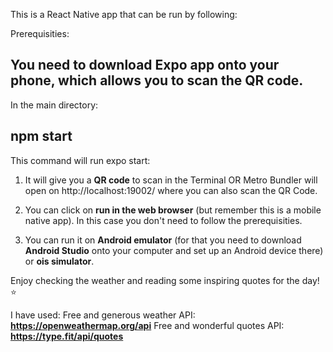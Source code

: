 This is a React Native app that can be run by following:

Prerequisities:
## You need to download Expo app onto your phone, which allows you to scan the QR code. 

In the main directory:

## npm start

This command will run expo start:

1. It will give you a **QR code** to scan in the Terminal OR Metro Bundler will open on http://localhost:19002/ where you can also scan the QR Code.

2. You can click on **run in the web browser** (but remember this is a mobile native app). 
In this case you don't need to follow the prerequisities. 

3. You can run it on **Android emulator** (for that you need to download **Android Studio** onto your computer and set up an Android device there) or **ois simulator**.

Enjoy checking the weather and reading some inspiring quotes for the day! ⭐️

I have used: 
Free and generous weather API: **https://openweathermap.org/api** 
Free and wonderful quotes API: **https://type.fit/api/quotes**

